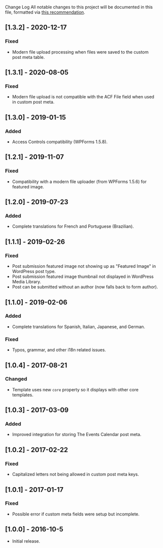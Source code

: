Change Log
All notable changes to this project will be documented in this file, formatted via [this recommendation](http://keepachangelog.com/).

## [1.3.2] - 2020-12-17
### Fixed
- Modern file upload processing when files were saved to the custom post meta table.

## [1.3.1] - 2020-08-05
### Fixed
- Modern file upload is not compatible with the ACF File field when used in custom post meta.

## [1.3.0] - 2019-01-15
### Added
- Access Controls compatibility (WPForms 1.5.8).

## [1.2.1] - 2019-11-07
### Fixed
- Compatibility with a modern file uploader (from WPForms 1.5.6) for featured image.

## [1.2.0] - 2019-07-23
### Added
- Complete translations for French and Portuguese (Brazilian).

## [1.1.1] - 2019-02-26
### Fixed
- Post submission featured image not showing up as "Featured Image" in WordPress post type.
- Post submission featured image thumbnail not displayed in WordPress Media Library.
- Post can be submitted without an author (now falls back to form author).

## [1.1.0] - 2019-02-06
### Added
- Complete translations for Spanish, Italian, Japanese, and German.

### Fixed
- Typos, grammar, and other i18n related issues.

## [1.0.4] - 2017-08-21
### Changed
- Template uses new `core` property so it displays with other core templates.

## [1.0.3] - 2017-03-09
### Added
- Improved integration for storing The Events Calendar post meta.

## [1.0.2] - 2017-02-22
### Fixed
- Capitalized letters not being allowed in custom post meta keys.

## [1.0.1] - 2017-01-17
### Fixed
- Possible error if custom meta fields were setup but incomplete.

## [1.0.0] - 2016-10-5
- Initial release.
